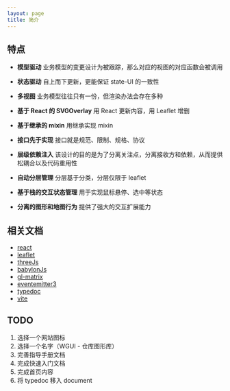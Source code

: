 ```yaml
---
layout: page
title: 简介
---
```


## 特点

<ul class="cards cards--x2">
  <li>
  
  **模型驱动** 业务模型的变更设计为被跟踪，那么对应的视图的对应函数会被调用

  </li>
  <li>
  
  **状态驱动** 自上而下更新，更能保证 state-UI 的一致性

  </li>
  <li>
  
  **多视图** 业务模型往往只有一份，但渲染办法会存在多种

  </li>
  <li>
  
  **基于 React 的 SVGOverlay** 用 React 更新内容，用 Leaflet 增删

  </li>
  <li>
  
  **基于继承的 mixin** 用继承实现 mixin

  </li>

  <li>

  **接口先于实现** 接口就是规范、限制、规格、协议

  </li>
  <li>

  **层级依赖注入** 该设计的目的是为了分离关注点，分离接收方和依赖，从而提供松耦合以及代码重用性

  </li>
  <li>

  **自动分层管理** 分层基于分类，分层仅限于 leaflet

  </li>
  <li>
  
  **基于栈的交互状态管理** 用于实现鼠标悬停、选中等状态

  </li>
  <li>
  
  **分离的图形和地图行为** 提供了强大的交互扩展能力

  </li>
</ul>

## 相关文档

- <a href="https://reactjs.org/docs/getting-started.html">react</a>
- <a href="https://leafletjs.com/reference.html">leaflet</a>
- <a href="https://threejs.org/docs/index.html">threeJs</a>
- <a href="https://doc.babylonjs.com/start">babylonJs</a>
- <a href="https://glmatrix.net/docs/">gl-matrix</a>
- <a href="https://github.com/primus/eventemitter3#readme">eventemitter3</a>
- <a href="https://typedoc.org/guides/overview/">typedoc</a>
- <a href="https://vitejs.dev/guide/">vite</a>

## TODO

1. 选择一个网站图标
2. 选择一个名字（WGUI - 仓库图形库）
3. 完善指导手册文档
4. 完成快速入门文档
5. 完成首页内容
6. 将 typedoc 移入 document
